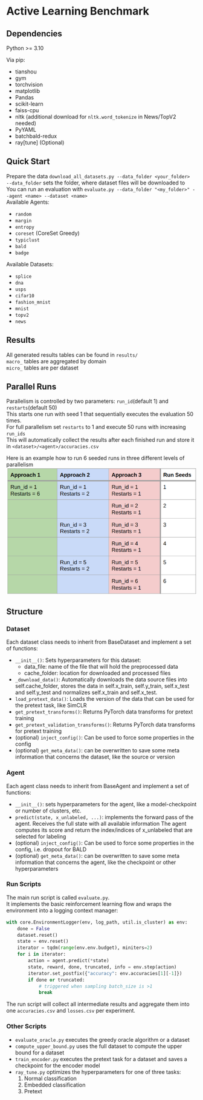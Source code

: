 # Active Learning Benchmark

## Dependencies
Python >= 3.10 

Via pip:
- tianshou
- gym
- torchvision
- matplotlib
- Pandas
- scikit-learn
- faiss-cpu
- nltk (additional download for `nltk.word_tokenize` in News/TopV2 needed)
- PyYAML
- batchbald-redux
- ray\[tune\] (Optional)

## Quick Start
Prepare the data `download_all_datasets.py --data_folder <your_folder>`\
`--data_folder` sets the folder, where dataset files will be downloaded to \
You can run an evaluation with `evaluate.py --data_folder "<my_folder>" --agent <name> --dataset <name>`\
Available Agents:
- `random`
- `margin`
- `entropy`
- `coreset` (CoreSet Greedy)
- `typiclust`
- `bald`
- `badge`

Available Datasets:
- `splice`
- `dna`
- `usps`
- `cifar10`
- `fashion_mnist`
- `mnist`
- `topv2`
- `news`

## Results
All generated results tables can be found in `results/`\
`macro_` tables are aggregated by domain \
`micro_` tables are per dataset

## Parallel Runs
Parallelism is controlled by two parameters: `run_id`(default 1) and `restarts`(default 50)\
This starts one run with seed 1 that sequentially executes the evaluation 50 times. \
For full parallelism set `restarts` to 1 and execute 50 runs with increasing `run_ids`\
This will automatically collect the results after each finished run and store it in `<dataset>/<agent>/accuracies.csv`

Here is an example how to run 6 seeded runs in three different levels of parallelism \
![](doc/img/parallel_runs_example.png)

## Structure
### Dataset
Each dataset class needs to inherit from BaseDataset and implement a set of functions:
- `__init__()`: Sets hyperparameters for this dataset:
  - data_file: name of the file that will hold the preprocessed data
  - cache_folder: location for downloaded and processed files
- `_download_data()`: Automatically downloads the data source files into self.cache_folder, stores the data in self.x_train, self.y_train, self.x_test and self.y_test and normalizes self.x_train and self.x_test. <br>
- `load_pretext_data()`: Loads the version of the data that can be used for the pretext task, like SimCLR
- `get_pretext_transforms()`: Returns PyTorch data transforms for pretext training
- `get_pretext_validation_transforms()`: Returns PyTorch data transforms for pretext training
- (optional) `inject_config()`: Can be used to force some properties in the config
- (optional) `get_meta_data()`: can be overwritten to save some meta information that concerns the dataset, like the source or version

### Agent
Each agent class needs to inherit from BaseAgent and implement a set of functions:
- `__init__()`: sets hyperparameters for the agent, like a model-checkpoint or number of clusters, etc.
- `predict(state, x_unlabeled, ...)`: implements the forward pass of the agent.
Receives the full state with all available information
The agent computes its score and return the index/indices of x_unlabeled that are selected for labeling
- (optional) `inject_config()`: Can be used to force some properties in the config, i.e. dropout for BALD
- (optional) `get_meta_data()`: can be overwritten to save some meta information that concerns the agent, like the checkpoint or other hyperparameters

### Run Scripts
The main run script is called `evaluate.py`. \
It implements the basic reinforcement learning flow and wraps the environment into a logging context manager:
```python
with core.EnvironmentLogger(env, log_path, util.is_cluster) as env:
    done = False
    dataset.reset()
    state = env.reset()
    iterator = tqdm(range(env.env.budget), miniters=2)
    for i in iterator:
        action = agent.predict(*state)
        state, reward, done, truncated, info = env.step(action)
        iterator.set_postfix({"accuracy": env.accuracies[1][-1]})
        if done or truncated:
            # triggered when sampling batch_size is >1
            break
```
The run script will collect all intermediate results and aggregate them into one `accuracies.csv` and `losses.csv` per experiment.

### Other Scripts
- `evaluate_oracle.py` executes the greedy oracle algorithm or a dataset
- `compute_upper_bound.py` uses the full dataset to compute the upper bound for a dataset
- `train_encoder.py` executes the pretext task for a dataset and saves a checkpoint for the encoder model
- `ray_tune.py` optimizes the hyperparameters for one of three tasks:
  1. Normal classification
  2. Embedded classification
  3. Pretext 

